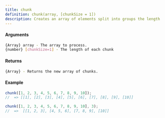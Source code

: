 ```yaml
---
title: chunk
definition: chunk(array, [chunkSize = 1])
description: Creates an array of elements split into groups the length of chunkSize.
---
```


#### Arguments

```bash
{Array} array - The array to process.
{number} [chunkSize=1] - The length of each chunk
```

#### Returns

```bash
{Array} - Returns the new array of chunks.
```

#### Example

```ts
chunk([1, 2, 3, 4, 5, 6, 7, 8, 9, 10]);
//  => [[1], [2], [3], [4], [5], [6], [7], [8], [9], [10]]

chunk([1, 2, 3, 4, 5, 6, 7, 8, 9, 10], 3);
//  =>  [[1, 2, 3], [4, 5, 6], [7, 8, 9], [10]]
```
